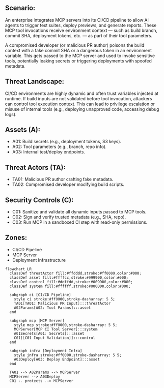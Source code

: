 ## Scenario:
An enterprise integrates MCP servers into its CI/CD pipeline to allow AI agents to trigger test suites, deploy previews, and generate reports. These MCP tool invocations receive environment context — such as build branch, commit SHA, deployment tokens, etc. — as part of their tool parameters.

A compromised developer (or malicious PR author) poisons the build context with a fake commit SHA or a dangerous token in an environment variable. This gets passed to the MCP server and used to invoke sensitive tools, potentially leaking secrets or triggering deployments with spoofed metadata.

## Threat Landscape:
CI/CD environments are highly dynamic and often trust variables injected at runtime. If build inputs are not validated before tool invocation, attackers can control tool execution context. This can lead to privilege escalation or misuse of internal tools (e.g., deploying unapproved code, accessing debug logs).

## Assets (A):
* A01: Build secrets (e.g., deployment tokens, S3 keys).
* A02: Tool parameters (e.g., branch, repo info).
* A03: Internal test/deploy endpoints.

## Threat Actors (TA):
* TA01: Malicious PR author crafting fake metadata.
* TA02: Compromised developer modifying build scripts.

## Security Controls (C):
* C01: Sanitize and validate all dynamic inputs passed to MCP tools.
* C02: Sign and verify trusted metadata (e.g., SHA, repo).
* C03: Run MCP in a sandboxed CI step with read-only permissions.

## Zones:
* CI/CD Pipeline
* MCP Server
* Deployment Infrastructure

```mermaid
flowchart LR
  classDef threatActor fill:#ffdddd,stroke:#ff0000,color:#000;
  classDef asset fill:#ffffcc,stroke:#999900,color:#000;
  classDef control fill:#ddffdd,stroke:#009900,color:#000;
  classDef system fill:#ffffff,stroke:#000000,color:#000;

  subgraph ci [CI/CD Pipeline]
    style ci stroke:#ff0000,stroke-dasharray: 5 5;
    TA01[TA01: Malicious PR Input]:::threatActor
    A02Params[A02: Tool Params]:::asset
  end

  subgraph mcp [MCP Server]
    style mcp stroke:#ff0000,stroke-dasharray: 5 5;
    MCPServer[MCP CI Tool Server]:::system
    A01Secrets[A01: Secrets]:::asset
    C01[[C01 Input Validation]]:::control
  end

  subgraph infra [Deployment Infra]
    style infra stroke:#ff0000,stroke-dasharray: 5 5;
    A03Deploy[A03: Deploy Endpoint]:::asset
  end

  TA01 --> A02Params --> MCPServer
  MCPServer --> A03Deploy
  C01 -. protects .-> MCPServer
```